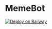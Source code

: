 # MemeBot


[![Deploy on Railway](https://railway.app/button.svg)](https://railway.app/new/template?template=https://github.com/NksamaX/memebot&envs=TOKEN&TOKENDesc=Telegram+bot+token+from+@botfather)
